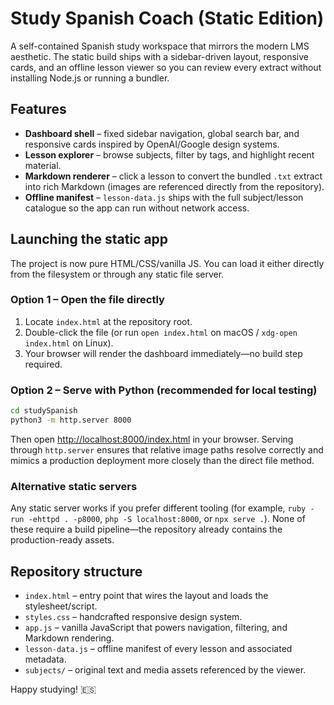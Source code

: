 # Study Spanish Coach (Static Edition)

A self-contained Spanish study workspace that mirrors the modern LMS aesthetic. The static build ships with a sidebar-driven layout, responsive cards, and an offline lesson viewer so you can review every extract without installing Node.js or running a bundler.

## Features

- **Dashboard shell** – fixed sidebar navigation, global search bar, and responsive cards inspired by OpenAI/Google design systems.
- **Lesson explorer** – browse subjects, filter by tags, and highlight recent material.
- **Markdown renderer** – click a lesson to convert the bundled `.txt` extract into rich Markdown (images are referenced directly from the repository).
- **Offline manifest** – `lesson-data.js` ships with the full subject/lesson catalogue so the app can run without network access.

## Launching the static app

The project is now pure HTML/CSS/vanilla JS. You can load it either directly from the filesystem or through any static file server.

### Option 1 – Open the file directly

1. Locate `index.html` at the repository root.
2. Double-click the file (or run `open index.html` on macOS / `xdg-open index.html` on Linux).
3. Your browser will render the dashboard immediately—no build step required.

### Option 2 – Serve with Python (recommended for local testing)

```bash
cd studySpanish
python3 -m http.server 8000
```

Then open <http://localhost:8000/index.html> in your browser. Serving through `http.server` ensures that relative image paths resolve correctly and mimics a production deployment more closely than the direct file method.

### Alternative static servers

Any static server works if you prefer different tooling (for example, `ruby -run -ehttpd . -p8000`, `php -S localhost:8000`, or `npx serve .`). None of these require a build pipeline—the repository already contains the production-ready assets.

## Repository structure

- `index.html` – entry point that wires the layout and loads the stylesheet/script.
- `styles.css` – handcrafted responsive design system.
- `app.js` – vanilla JavaScript that powers navigation, filtering, and Markdown rendering.
- `lesson-data.js` – offline manifest of every lesson and associated metadata.
- `subjects/` – original text and media assets referenced by the viewer.

Happy studying! 🇪🇸
